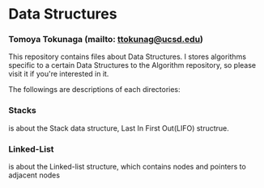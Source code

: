 # Data Structures
### Tomoya Tokunaga (mailto: ttokunag@ucsd.edu)

This repository contains files about Data Structures. I stores algorithms specific to a certain Data Structures to the Algorithm repository, so please visit it if you're interested in it.

The followings are descriptions of each directories:
###  Stacks
is about the Stack data structure, Last In First Out(LIFO) structrue.

### Linked-List
is about the Linked-list structure, which contains nodes and pointers to adjacent nodes
